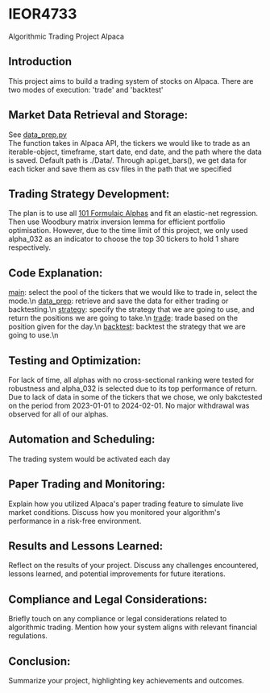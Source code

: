 # IEOR4733
Algorithmic Trading Project Alpaca

## Introduction
  This project aims to build a trading system of stocks on Alpaca. There are two modes of execution: 'trade' and 'backtest'

## Market Data Retrieval and Storage:
  See [data_prep.py](data_prep.py)<br>
  The function takes in Alpaca API, the tickers we would like to trade as an iterable-object, timeframe, start date, end date, and the path where the data is saved. Default path is ./Data/. Through api.get_bars(), we get data for each ticker and save them as csv files in the path that we specified

## Trading Strategy Development:
  The plan is to use all [101 Formulaic Alphas](https://arxiv.org/pdf/1601.00991.pdf) and fit an elastic-net regression. Then use Woodbury matrix inversion lemma for efficient portfolio optimisation. However, due to the time limit of this project, we only used alpha_032 as an indicator to choose the top 30 tickers to hold 1 share respectively.

## Code Explanation:
  [main](main.py): select the pool of the tickers that we would like to trade in, select the mode.\n
  [data_prep](data_prep.py): retrieve and save the data for either trading or backtesting.\n
  [strategy](strategy.py): specify the strategy that we are going to use, and return the positions we are going to take.\n
  [trade](trade.py): trade based on the position given for the day.\n
  [backtest](backtest.py): backtest the strategy that we are going to use.\n
  
## Testing and Optimization:
  For lack of time, all alphas with no cross-sectional ranking were tested for robustness and alpha_032 is selected due to its top performance of return. Due to lack of data in some of the tickers that we chose, we only bakctested on the period from 2023-01-01 to 2024-02-01. No major withdrawal was observed for all of our alphas.
  
## Automation and Scheduling:
  The trading system would be activated each day 

## Paper Trading and Monitoring:

Explain how you utilized Alpaca's paper trading feature to simulate live market conditions. Discuss how you monitored your algorithm's performance in a risk-free environment.
## Results and Lessons Learned:

Reflect on the results of your project. Discuss any challenges encountered, lessons learned, and potential improvements for future iterations.
## Compliance and Legal Considerations:

Briefly touch on any compliance or legal considerations related to algorithmic trading. Mention how your system aligns with relevant financial regulations.
## Conclusion:

Summarize your project, highlighting key achievements and outcomes.
